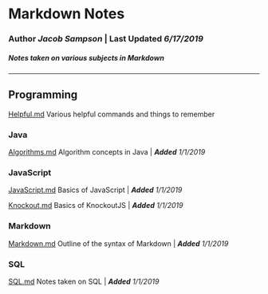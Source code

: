 # Markdown Notes


### **Author** *Jacob Sampson* | **Last Updated** *6/17/2019*
##### *Notes taken on various subjects in Markdown*

---

## **Programming**

[Helpful.md](/Programming/Helpful.md) Various helpful commands and things to remember

### **Java**
[Algorithms.md](/Programming/Java/Algorithms.md) Algorithm concepts in Java | ***Added** 1/1/2019*

### **JavaScript**
[JavaScript.md](/Programming/JavaScript/JavaScript.md) Basics of JavaScript | ***Added** 1/1/2019*

[Knockout.md](/Programming/JavaScript/Knockout.md) Basics of KnockoutJS | ***Added** 1/1/2019*

### **Markdown**
[Markdown.md](/Programming/Markdown/Markdown.md) Outline of the syntax of Markdown | ***Added** 1/1/2019*

### **SQL**
[SQL.md](/Programming/SQL/SQL.md) Notes taken on SQL | ***Added** 1/1/2019*
